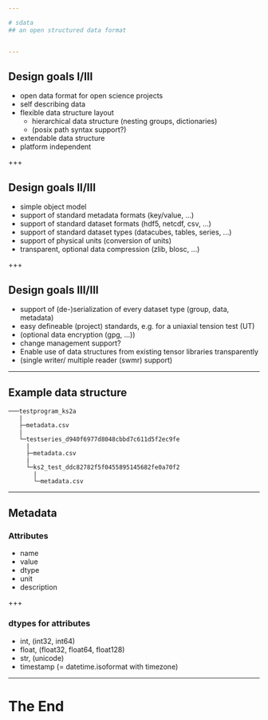 ```yaml
---

# sdata
## an open structured data format


---
```


## Design goals I/III

* open data format for open science projects
* self describing data
* flexible data structure layout
    * hierarchical data structure (nesting groups, dictionaries)
    * (posix path syntax support?)
* extendable data structure
* platform independent

+++

## Design goals II/III

* simple object model
* support of standard metadata formats (key/value, ...)
* support of standard dataset formats (hdf5, netcdf, csv, ...)
* support of standard dataset types (datacubes, tables, series, ...)
* support of physical units (conversion of units)
* transparent, optional data compression (zlib, blosc, ...)

+++

## Design goals III/III

* support of (de-)serialization of every dataset type (group, data, metadata)
* easy defineable (project) standards, e.g. for a uniaxial tension test (UT)
* (optional data encryption (gpg, ...))
* change management support?
* Enable use of data structures from existing tensor libraries transparently
* (single writer/ multiple reader (swmr) support)

---

## Example data structure

```
───testprogram_ks2a
   |
   ├─metadata.csv
   |
   └─testseries_d940f6977d8048cbbd7c611d5f2ec9fe
     |
     ├─metadata.csv
     |
     └─ks2_test_ddc82782f5f0455895145682fe0a70f2
       |
       └─metadata.csv
```

---

## Metadata

### Attributes

* name
* value
* dtype
* unit
* description

+++

### dtypes for attributes

* int, (int32, int64)
* float, (float32, float64, float128)
* str, (unicode)
* timestamp (= datetime.isoformat with timezone)

---

# The End
